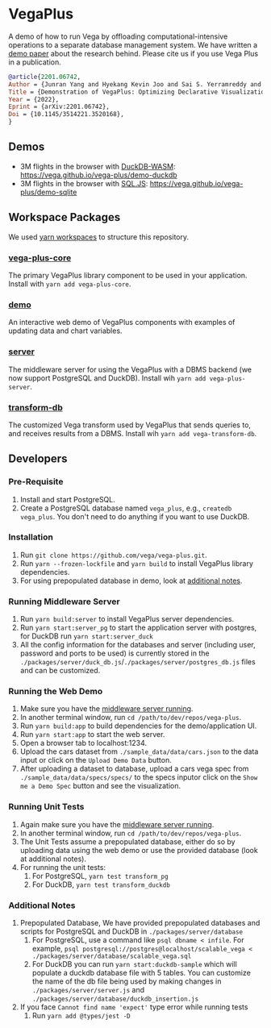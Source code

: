 # VegaPlus

A demo of how to run Vega by offloading computational-intensive operations to a separate database management system. 
We have written a [demo paper](https://arxiv.org/pdf/2201.06742.pdf) about the research behind. Please cite us if you use Vega Plus in a publication.

```bib 
@article{2201.06742,
Author = {Junran Yang and Hyekang Kevin Joo and Sai S. Yerramreddy and Siyao Li and Dominik Moritz and Leilani Battle},
Title = {Demonstration of VegaPlus: Optimizing Declarative Visualization Languages},
Year = {2022},
Eprint = {arXiv:2201.06742},
Doi = {10.1145/3514221.3520168},
}
```

## Demos
- 3M flights in the browser with [DuckDB-WASM](https://github.com/duckdb/duckdb-wasm): https://vega.github.io/vega-plus/demo-duckdb
- 3M flights in the browser with [SQL.JS](https://github.com/sql-js/sql.js): https://vega.github.io/vega-plus/demo-sqlite

## Workspace Packages
We used [yarn workspaces](https://classic.yarnpkg.com/lang/en/docs/workspaces/) to structure this repository. 
### [vega-plus-core](https://github.com/vega/vega-plus/tree/master/packages/vega-plus-core)
The primary VegaPlus library component to be used in your application. Install with `yarn add vega-plus-core`.

### [demo](https://github.com/vega/vega-plus/tree/master/packages/demo)
An interactive web demo of VegaPlus components with examples of updating data and chart variables.

### [server](https://github.com/vega/vega-plus/tree/master/packages/server)
The middleware server for using the VegaPlus with a DBMS backend (we now support PostgreSQL and DuckDB). Install wih `yarn add vega-plus-server`.

### [transform-db](https://github.com/vega/vega-plus/tree/master/packages/transform-db)
The customized Vega transform used by VegaPlus that sends queries to, and receives results from a DBMS. Install wih `yarn add vega-transform-db`.

## Developers
### Pre-Requisite
1. Install and start PostgreSQL.
2. Create a PostgreSQL database named `vega_plus`, e.g., `createdb vega_plus`. You don't need to do anything if you want to use DuckDB.

### Installation
1. Run `git clone https://github.com/vega/vega-plus.git`.
2. Run `yarn --frozen-lockfile` and `yarn build` to install VegaPlus library dependencies.
3. For using prepopulated database in demo, look at [additional notes](#additional-notes).

### Running Middleware Server
1. Run `yarn build:server` to install VegaPlus server dependencies.
2. Run `yarn start:server_pg` to start the application server with postgres, for DuckDB run `yarn start:server_duck`
2. All the config information for the databases and server (including user, password and ports to be used) is currently stored in the `./packages/server/duck_db.js`/`./packages/server/postgres_db.js` files and can be customized.

### Running the Web Demo
1. Make sure you have the [middleware server running](#running-middleware-server).
2. In another terminal window, run `cd /path/to/dev/repos/vega-plus`.
3. Run `yarn build:app` to build dependencies for the demo/application UI.
4. Run `yarn start:app` to start the web server.
5. Open a browser tab to localhost:1234.
6. Upload the cars dataset from `./sample_data/data/cars.json` to the data input or click on the `Upload Demo Data` button.
7. After uploading a dataset to database, upload a cars vega spec from `./sample_data/data/specs/specs/` to the specs inputor click on the `Show me a Demo Spec` button and see the visualization.

### Running Unit Tests
1. Again make sure you have the [middleware server running](#running-middleware-server). 
2. In another terminal window, run `cd /path/to/dev/repos/vega-plus`. 
3. The Unit Tests assume a prepopulated database, either do so by uploading data using the web demo or use the provided database (look at additional notes).
4. For running the unit tests:
    1. For PostgreSQL, `yarn test transform_pg`
    2. For DuckDB, `yarn test transform_duckdb`

### Additional Notes
1. Prepopulated Database, We have provided prepopulated databases and scripts for PostgreSQL and DuckDB in `./packages/server/database`
    1. For PostgreSQL, use a command like `psql dbname < infile`. For example, `psql postgresql://postgres@localhost/scalable_vega < ./packages/server/database/scalable_vega.sql`
    2. For DuckDB you can run `yarn start:duckdb-sample` which will populate a duckdb database file with 5 tables. You can customize the name of the db file being used by making changes in `./packages/server/server.js` and `./packages/server/database/duckdb_insertion.js`
2. If you face `Cannot find name 'expect'` type error while running tests
    1. Run `yarn add @types/jest -D`
